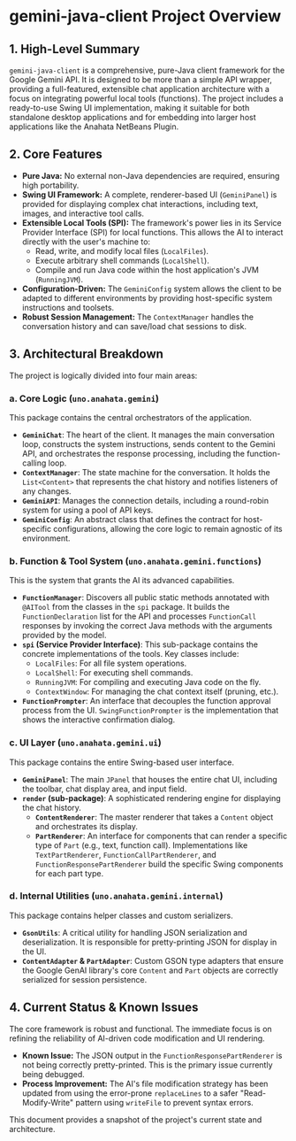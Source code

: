 # gemini-java-client Project Overview

## 1. High-Level Summary

`gemini-java-client` is a comprehensive, pure-Java client framework for the Google Gemini API. It is designed to be more than a simple API wrapper, providing a full-featured, extensible chat application architecture with a focus on integrating powerful local tools (functions). The project includes a ready-to-use Swing UI implementation, making it suitable for both standalone desktop applications and for embedding into larger host applications like the Anahata NetBeans Plugin.

## 2. Core Features

- **Pure Java:** No external non-Java dependencies are required, ensuring high portability.
- **Swing UI Framework:** A complete, renderer-based UI (`GeminiPanel`) is provided for displaying complex chat interactions, including text, images, and interactive tool calls.
- **Extensible Local Tools (SPI):** The framework's power lies in its Service Provider Interface (SPI) for local functions. This allows the AI to interact directly with the user's machine to:
    - Read, write, and modify local files (`LocalFiles`).
    - Execute arbitrary shell commands (`LocalShell`).
    - Compile and run Java code within the host application's JVM (`RunningJVM`).
- **Configuration-Driven:** The `GeminiConfig` system allows the client to be adapted to different environments by providing host-specific system instructions and toolsets.
- **Robust Session Management:** The `ContextManager` handles the conversation history and can save/load chat sessions to disk.

## 3. Architectural Breakdown

The project is logically divided into four main areas:

### a. Core Logic (`uno.anahata.gemini`)

This package contains the central orchestrators of the application.

- **`GeminiChat`**: The heart of the client. It manages the main conversation loop, constructs the system instructions, sends content to the Gemini API, and orchestrates the response processing, including the function-calling loop.
- **`ContextManager`**: The state machine for the conversation. It holds the `List<Content>` that represents the chat history and notifies listeners of any changes.
- **`GeminiAPI`**: Manages the connection details, including a round-robin system for using a pool of API keys.
- **`GeminiConfig`**: An abstract class that defines the contract for host-specific configurations, allowing the core logic to remain agnostic of its environment.

### b. Function & Tool System (`uno.anahata.gemini.functions`)

This is the system that grants the AI its advanced capabilities.

- **`FunctionManager`**: Discovers all public static methods annotated with `@AITool` from the classes in the `spi` package. It builds the `FunctionDeclaration` list for the API and processes `FunctionCall` responses by invoking the correct Java methods with the arguments provided by the model.
- **`spi` (Service Provider Interface)**: This sub-package contains the concrete implementations of the tools. Key classes include:
    - `LocalFiles`: For all file system operations.
    - `LocalShell`: For executing shell commands.
    - `RunningJVM`: For compiling and executing Java code on the fly.
    - `ContextWindow`: For managing the chat context itself (pruning, etc.).
- **`FunctionPrompter`**: An interface that decouples the function approval process from the UI. `SwingFunctionPrompter` is the implementation that shows the interactive confirmation dialog.

### c. UI Layer (`uno.anahata.gemini.ui`)

This package contains the entire Swing-based user interface.

- **`GeminiPanel`**: The main `JPanel` that houses the entire chat UI, including the toolbar, chat display area, and input field.
- **`render` (sub-package)**: A sophisticated rendering engine for displaying the chat history.
    - **`ContentRenderer`**: The master renderer that takes a `Content` object and orchestrates its display.
    - **`PartRenderer`**: An interface for components that can render a specific type of `Part` (e.g., text, function call). Implementations like `TextPartRenderer`, `FunctionCallPartRenderer`, and `FunctionResponsePartRenderer` build the specific Swing components for each part type.

### d. Internal Utilities (`uno.anahata.gemini.internal`)

This package contains helper classes and custom serializers.

- **`GsonUtils`**: A critical utility for handling JSON serialization and deserialization. It is responsible for pretty-printing JSON for display in the UI.
- **`ContentAdapter` & `PartAdapter`**: Custom GSON type adapters that ensure the Google GenAI library's core `Content` and `Part` objects are correctly serialized for session persistence.

## 4. Current Status & Known Issues

The core framework is robust and functional. The immediate focus is on refining the reliability of AI-driven code modification and UI rendering.

- **Known Issue:** The JSON output in the `FunctionResponsePartRenderer` is not being correctly pretty-printed. This is the primary issue currently being debugged.
- **Process Improvement:** The AI's file modification strategy has been updated from using the error-prone `replaceLines` to a safer "Read-Modify-Write" pattern using `writeFile` to prevent syntax errors.

This document provides a snapshot of the project's current state and architecture.
